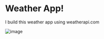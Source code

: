 # Weather App!

I build this weather app using weatherapi.com

![image](https://user-images.githubusercontent.com/83082486/231780751-a162497d-4140-40ac-8d80-a679329cbbfb.png)
